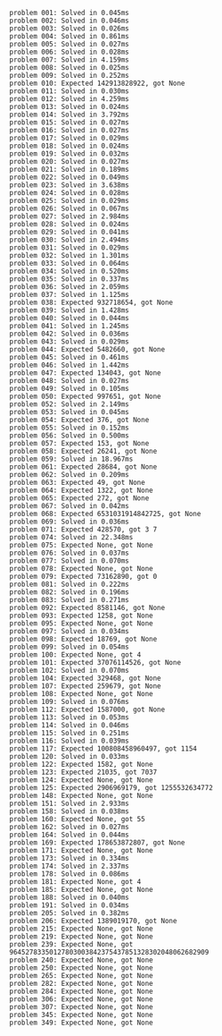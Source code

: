     problem 001: Solved in 0.045ms
    problem 002: Solved in 0.046ms
    problem 003: Solved in 0.026ms
    problem 004: Solved in 0.861ms
    problem 005: Solved in 0.027ms
    problem 006: Solved in 0.028ms
    problem 007: Solved in 4.159ms
    problem 008: Solved in 0.025ms
    problem 009: Solved in 0.252ms
    problem 010: Expected 142913828922, got None
    problem 011: Solved in 0.030ms
    problem 012: Solved in 4.259ms
    problem 013: Solved in 0.024ms
    problem 014: Solved in 3.792ms
    problem 015: Solved in 0.027ms
    problem 016: Solved in 0.027ms
    problem 017: Solved in 0.029ms
    problem 018: Solved in 0.024ms
    problem 019: Solved in 0.032ms
    problem 020: Solved in 0.027ms
    problem 021: Solved in 0.189ms
    problem 022: Solved in 0.049ms
    problem 023: Solved in 3.638ms
    problem 024: Solved in 0.028ms
    problem 025: Solved in 0.029ms
    problem 026: Solved in 0.067ms
    problem 027: Solved in 2.984ms
    problem 028: Solved in 0.024ms
    problem 029: Solved in 0.041ms
    problem 030: Solved in 2.494ms
    problem 031: Solved in 0.029ms
    problem 032: Solved in 1.301ms
    problem 033: Solved in 0.064ms
    problem 034: Solved in 0.520ms
    problem 035: Solved in 0.337ms
    problem 036: Solved in 2.059ms
    problem 037: Solved in 1.125ms
    problem 038: Expected 932718654, got None
    problem 039: Solved in 1.428ms
    problem 040: Solved in 0.044ms
    problem 041: Solved in 1.245ms
    problem 042: Solved in 0.036ms
    problem 043: Solved in 0.029ms
    problem 044: Expected 5482660, got None
    problem 045: Solved in 0.461ms
    problem 046: Solved in 1.442ms
    problem 047: Expected 134043, got None
    problem 048: Solved in 0.027ms
    problem 049: Solved in 0.105ms
    problem 050: Expected 997651, got None
    problem 052: Solved in 2.149ms
    problem 053: Solved in 0.045ms
    problem 054: Expected 376, got None
    problem 055: Solved in 0.152ms
    problem 056: Solved in 0.500ms
    problem 057: Expected 153, got None
    problem 058: Expected 26241, got None
    problem 059: Solved in 18.967ms
    problem 061: Expected 28684, got None
    problem 062: Solved in 0.209ms
    problem 063: Expected 49, got None
    problem 064: Expected 1322, got None
    problem 065: Expected 272, got None
    problem 067: Solved in 0.042ms
    problem 068: Expected 6531031914842725, got None
    problem 069: Solved in 0.036ms
    problem 071: Expected 428570, got 3 7
    problem 074: Solved in 22.348ms
    problem 075: Expected None, got None
    problem 076: Solved in 0.037ms
    problem 077: Solved in 0.070ms
    problem 078: Expected None, got None
    problem 079: Expected 73162890, got 0
    problem 081: Solved in 0.222ms
    problem 082: Solved in 0.196ms
    problem 083: Solved in 0.271ms
    problem 092: Expected 8581146, got None
    problem 093: Expected 1258, got None
    problem 095: Expected None, got None
    problem 097: Solved in 0.034ms
    problem 098: Expected 18769, got None
    problem 099: Solved in 0.054ms
    problem 100: Expected None, got 4
    problem 101: Expected 37076114526, got None
    problem 102: Solved in 0.070ms
    problem 104: Expected 329468, got None
    problem 107: Expected 259679, got None
    problem 108: Expected None, got None
    problem 109: Solved in 0.076ms
    problem 112: Expected 1587000, got None
    problem 113: Solved in 0.053ms
    problem 114: Solved in 0.046ms
    problem 115: Solved in 0.251ms
    problem 116: Solved in 0.039ms
    problem 117: Expected 100808458960497, got 1154
    problem 120: Solved in 0.033ms
    problem 122: Expected 1582, got None
    problem 123: Expected 21035, got 7037
    problem 124: Expected None, got None
    problem 125: Expected 2906969179, got 1255532634772
    problem 148: Expected None, got None
    problem 151: Solved in 2.933ms
    problem 158: Solved in 0.038ms
    problem 160: Expected None, got 55
    problem 162: Solved in 0.027ms
    problem 164: Solved in 0.044ms
    problem 169: Expected 178653872807, got None
    problem 171: Expected None, got None
    problem 173: Solved in 0.334ms
    problem 174: Solved in 2.337ms
    problem 178: Solved in 0.086ms
    problem 181: Expected None, got 4
    problem 185: Expected None, got None
    problem 188: Solved in 0.040ms
    problem 191: Solved in 0.034ms
    problem 205: Solved in 0.382ms
    problem 206: Expected 1389019170, got None
    problem 215: Expected None, got None
    problem 219: Expected None, got None
    problem 239: Expected None, got 96452783350127803003842375437851328302048062682909
    problem 240: Expected None, got None
    problem 250: Expected None, got None
    problem 265: Expected None, got None
    problem 282: Expected None, got None
    problem 284: Expected None, got None
    problem 306: Expected None, got None
    problem 307: Expected None, got None
    problem 345: Expected None, got None
    problem 349: Expected None, got None
